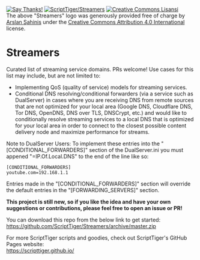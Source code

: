 [![Say Thanks!](https://img.shields.io/badge/Say%20Thanks-!-1EAEDB.svg)](https://docs.google.com/forms/d/e/1FAIpQLSfBEe5B_zo69OBk19l3hzvBmz3cOV6ol1ufjh0ER1q3-xd2Rg/viewform)
[![ScriptTiger/Streamers](https://scripttiger.github.io/images/Streamers-banner.png)](https://github.com/ScriptTiger/Streamers)
[![Creative Commons Lisansi](https://i.creativecommons.org/l/by/4.0/88x31.png)](http://creativecommons.org/licenses/by/4.0/)  
The above "Streamers" logo was generously provided free of charge by [Arslan Şahinis](https://github.com/Arslanshn) under the [Creative Commons Attribution 4.0 International](http://creativecommons.org/licenses/by/4.0/) license.
# Streamers
Curated list of streaming service domains. PRs welcome! Use cases for this list may include, but are not limited to:  
- Implementing QoS (quality of service) models for streaming services.  
- Conditional DNS resolving/conditional forwarders (via a service such as DualServer) in cases where you are receiving DNS from remote sources that are not optimized for your local area (Google DNS, Cloudflare DNS, Tor DNS, OpenDNS, DNS over TLS, DNSCrypt, etc.) and would like to conditionally resolve streaming services to a local DNS that is optimized for your local area in order to connect to the closest possible content delivery node and maximize performance for streams.

Note to DualServer Users: To implement these entries into the "[CONDITIONAL_FORWARDERS]" section of the DualServer.ini you must appened "=IP.Of.Local.DNS" to the end of the line like so:  
```
[CONDITIONAL_FORWARDERS]
youtube.com=192.168.1.1
```
Entries made in the "[CONDITIONAL_FORWARDERS]" section will override the default entries in the "[FORWARDING_SERVERS]" section.

**This project is still new, so if you like the idea and have your own suggestions or contributions, please feel free to open an issue or PR!**

You can download this repo from the below link to get started:  
https://github.com/ScriptTiger/Streamers/archive/master.zip

For more ScriptTiger scripts and goodies, check out ScriptTiger's GitHub Pages website:  
https://scripttiger.github.io/
